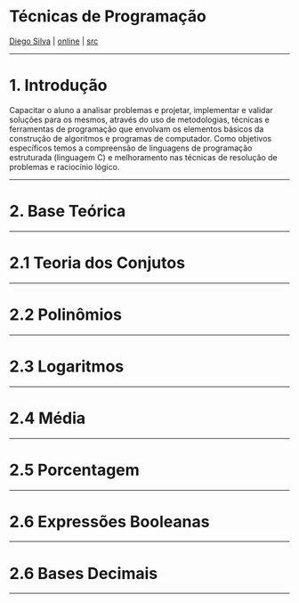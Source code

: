 <!-- .slide: data-state="no-toc-progress" --> <!-- don't show toc progress bar on this slide -->

# Técnicas de Programação
<!-- .element: class="no-toc-progress" --> <!-- slide not in toc progress bar -->

[Diego Silva](https://github.com/diego91964) | [online][1] | [src][2]


[1]: https://diego91964.github.io/unipac/poo
[2]: https://github.com/diego91964/unipac/poo

[3]: http://lab.hakim.se/reveal-js/
[4]: https://github.com/adam-p/markdown-here/wiki/Markdown-Cheatsheet



----  ----

# 1. Introdução

Capacitar o aluno a analisar problemas e projetar, implementar e validar soluções
para os mesmos, através do uso de metodologias, técnicas e ferramentas de programação
que envolvam os elementos básicos da construção de algoritmos e programas de computador.
Como objetivos específicos temos a compreensão de linguagens de programação estruturada
(linguagem C) e melhoramento nas técnicas de resolução de problemas e raciocínio lógico.




----  ----

# 2. Base Teórica

----

# 2.1 Teoria dos Conjutos

----

# 2.2 Polinômios

----

# 2.3 Logaritmos

----

# 2.4 Média

----

# 2.5 Porcentagem

----

# 2.6 Expressões Booleanas

----

# 2.6 Bases Decimais

----
